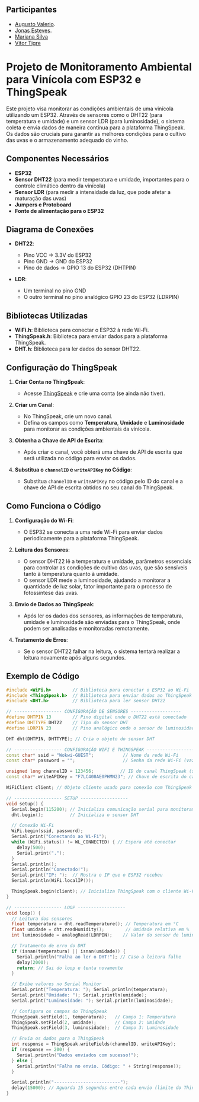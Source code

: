 ## Participantes
- [Augusto Valerio](https://github.com/Augusto-Valerio).
- [Jonas Esteves](https://github.com/Jonas-Franca).
- [Mariana Silva](https://github.com/Marirsil)
- [Vitor Tigre](https://github.com/VitorTigre)

# **Projeto de Monitoramento Ambiental para Vinícola com ESP32 e ThingSpeak**

Este projeto visa monitorar as condições ambientais de uma vinícola utilizando um ESP32. Através de sensores como o DHT22 (para temperatura e umidade) e um sensor LDR (para luminosidade), o sistema coleta e envia dados de maneira contínua para a plataforma ThingSpeak. Os dados são cruciais para garantir as melhores condições para o cultivo das uvas e o armazenamento adequado do vinho.

## **Componentes Necessários**

- **ESP32**
- **Sensor DHT22** (para medir temperatura e umidade, importantes para o controle climático dentro da vinícola)
- **Sensor LDR** (para medir a intensidade da luz, que pode afetar a maturação das uvas)
- **Jumpers e Protoboard**
- **Fonte de alimentação para o ESP32**

## **Diagrama de Conexões**

- **DHT22**:
  - Pino VCC → 3.3V do ESP32
  - Pino GND → GND do ESP32
  - Pino de dados → GPIO 13 do ESP32 (DHTPIN)
  
- **LDR**:
  - Um terminal no pino GND
  - O outro terminal no pino analógico GPIO 23 do ESP32 (LDRPIN)

## **Bibliotecas Utilizadas**

- **WiFi.h**: Biblioteca para conectar o ESP32 à rede Wi-Fi.
- **ThingSpeak.h**: Biblioteca para enviar dados para a plataforma ThingSpeak.
- **DHT.h**: Biblioteca para ler dados do sensor DHT22.

## **Configuração do ThingSpeak**

1. **Criar Conta no ThingSpeak**:
   - Acesse [ThingSpeak](https://thingspeak.com/) e crie uma conta (se ainda não tiver).
   
2. **Criar um Canal**:
   - No ThingSpeak, crie um novo canal.
   - Defina os campos como **Temperatura**, **Umidade** e **Luminosidade** para monitorar as condições ambientais da vinícola.

3. **Obtenha a Chave de API de Escrita**:
   - Após criar o canal, você obterá uma chave de API de escrita que será utilizada no código para enviar os dados.

4. **Substitua o `channelID` e `writeAPIKey` no Código**:
   - Substitua `channelID` e `writeAPIKey` no código pelo ID do canal e a chave de API de escrita obtidos no seu canal do ThingSpeak.

## **Como Funciona o Código**

1. **Configuração do Wi-Fi**:
   - O ESP32 se conecta a uma rede Wi-Fi para enviar dados periodicamente para a plataforma ThingSpeak.

2. **Leitura dos Sensores**:
   - O sensor DHT22 lê a temperatura e umidade, parâmetros essenciais para controlar as condições de cultivo das uvas, que são sensíveis tanto à temperatura quanto à umidade.
   - O sensor LDR mede a luminosidade, ajudando a monitorar a quantidade de luz solar, fator importante para o processo de fotossíntese das uvas.

3. **Envio de Dados ao ThingSpeak**:
   - Após ler os dados dos sensores, as informações de temperatura, umidade e luminosidade são enviadas para o ThingSpeak, onde podem ser analisadas e monitoradas remotamente.

4. **Tratamento de Erros**:
   - Se o sensor DHT22 falhar na leitura, o sistema tentará realizar a leitura novamente após alguns segundos.

## **Exemplo de Código**

```cpp
#include <WiFi.h>        // Biblioteca para conectar o ESP32 ao Wi-Fi
#include <ThingSpeak.h>  // Biblioteca para enviar dados ao ThingSpeak
#include <DHT.h>         // Biblioteca para ler sensor DHT22

// ------------------ CONFIGURAÇÃO DE SENSORES -------------------
#define DHTPIN 13        // Pino digital onde o DHT22 está conectado
#define DHTTYPE DHT22    // Tipo do sensor DHT
#define LDRPIN 23        // Pino analógico onde o sensor de luminosidade está conectado

DHT dht(DHTPIN, DHTTYPE); // Cria o objeto do sensor DHT

// ------------------ CONFIGURAÇÃO WIFI E THINGSPEAK ------------------
const char* ssid = "Wokwi-GUEST";           // Nome da rede Wi-Fi
const char* password = "";                  // Senha da rede Wi-Fi (vazia no Wokwi)

unsigned long channelID = 123456;          // ID do canal ThingSpeak (substituir pelo seu)
const char* writeAPIKey = "F7LC408AE0PHMN23"; // Chave de escrita do canal ThingSpeak

WiFiClient client; // Objeto cliente usado para conexão com ThingSpeak

// ------------------ SETUP ------------------
void setup() {
  Serial.begin(115200); // Inicializa comunicação serial para monitoramento
  dht.begin();          // Inicializa o sensor DHT

  // Conexão Wi-Fi
  WiFi.begin(ssid, password);
  Serial.print("Conectando ao Wi-Fi");
  while (WiFi.status() != WL_CONNECTED) { // Espera até conectar
    delay(500);
    Serial.print(".");
  }
  Serial.println();
  Serial.println("Conectado!");
  Serial.print("IP: ");  // Mostra o IP que o ESP32 recebeu
  Serial.println(WiFi.localIP());

  ThingSpeak.begin(client); // Inicializa ThingSpeak com o cliente Wi-Fi
}

// ------------------ LOOP ------------------
void loop() {
  // Leitura dos sensores
  float temperatura = dht.readTemperature(); // Temperatura em °C
  float umidade = dht.readHumidity();        // Umidade relativa em %
  int luminosidade = analogRead(LDRPIN);    // Valor do sensor de luminosidade (0-4095 no ESP32)

  // Tratamento de erro do DHT
  if (isnan(temperatura) || isnan(umidade)) {
    Serial.println("Falha ao ler o DHT!"); // Caso a leitura falhe
    delay(2000);
    return; // Sai do loop e tenta novamente
  }

  // Exibe valores no Serial Monitor
  Serial.print("Temperatura: "); Serial.println(temperatura);
  Serial.print("Umidade: "); Serial.println(umidade);
  Serial.print("Luminosidade: "); Serial.println(luminosidade);

  // Configura os campos do ThingSpeak
  ThingSpeak.setField(1, temperatura);   // Campo 1: Temperatura
  ThingSpeak.setField(2, umidade);       // Campo 2: Umidade
  ThingSpeak.setField(3, luminosidade);  // Campo 3: Luminosidade

  // Envia os dados para o ThingSpeak
  int response = ThingSpeak.writeFields(channelID, writeAPIKey);
  if (response == 200) {
    Serial.println("Dados enviados com sucesso!");
  } else {
    Serial.println("Falha no envio. Código: " + String(response));
  }

  Serial.println("-------------------------");
  delay(15000); // Aguarda 15 segundos entre cada envio (limite do ThingSpeak)
}
